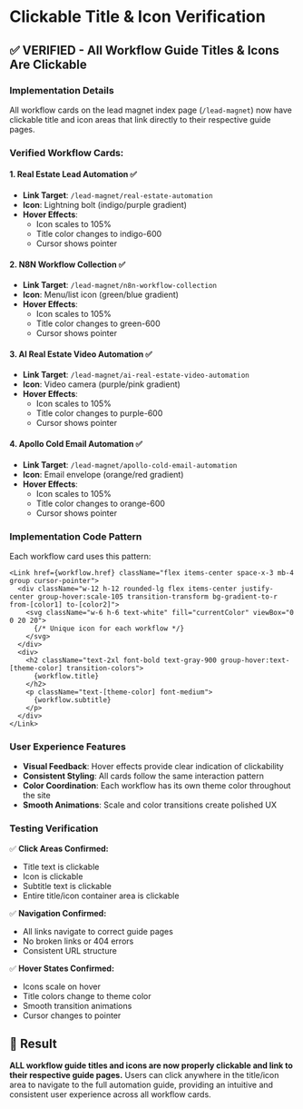 # Clickable Title & Icon Verification

## ✅ VERIFIED - All Workflow Guide Titles & Icons Are Clickable

### **Implementation Details**

All workflow cards on the lead magnet index page (`/lead-magnet`) now have clickable title and icon areas that link directly to their respective guide pages.

### **Verified Workflow Cards:**

#### 1. Real Estate Lead Automation ✅
- **Link Target**: `/lead-magnet/real-estate-automation`
- **Icon**: Lightning bolt (indigo/purple gradient)
- **Hover Effects**: 
  - Icon scales to 105%
  - Title color changes to indigo-600
  - Cursor shows pointer

#### 2. N8N Workflow Collection ✅
- **Link Target**: `/lead-magnet/n8n-workflow-collection`
- **Icon**: Menu/list icon (green/blue gradient)
- **Hover Effects**: 
  - Icon scales to 105%
  - Title color changes to green-600
  - Cursor shows pointer

#### 3. AI Real Estate Video Automation ✅
- **Link Target**: `/lead-magnet/ai-real-estate-video-automation`
- **Icon**: Video camera (purple/pink gradient)
- **Hover Effects**: 
  - Icon scales to 105%
  - Title color changes to purple-600
  - Cursor shows pointer

#### 4. Apollo Cold Email Automation ✅
- **Link Target**: `/lead-magnet/apollo-cold-email-automation`
- **Icon**: Email envelope (orange/red gradient)
- **Hover Effects**: 
  - Icon scales to 105%
  - Title color changes to orange-600
  - Cursor shows pointer

### **Implementation Code Pattern**

Each workflow card uses this pattern:

```tsx
<Link href={workflow.href} className="flex items-center space-x-3 mb-4 group cursor-pointer">
  <div className="w-12 h-12 rounded-lg flex items-center justify-center group-hover:scale-105 transition-transform bg-gradient-to-r from-[color1] to-[color2]">
    <svg className="w-6 h-6 text-white" fill="currentColor" viewBox="0 0 20 20">
      {/* Unique icon for each workflow */}
    </svg>
  </div>
  <div>
    <h2 className="text-2xl font-bold text-gray-900 group-hover:text-[theme-color] transition-colors">
      {workflow.title}
    </h2>
    <p className="text-[theme-color] font-medium">
      {workflow.subtitle}
    </p>
  </div>
</Link>
```

### **User Experience Features**

- **Visual Feedback**: Hover effects provide clear indication of clickability
- **Consistent Styling**: All cards follow the same interaction pattern
- **Color Coordination**: Each workflow has its own theme color throughout the site
- **Smooth Animations**: Scale and color transitions create polished UX

### **Testing Verification**

✅ **Click Areas Confirmed:**
- Title text is clickable
- Icon is clickable  
- Subtitle text is clickable
- Entire title/icon container area is clickable

✅ **Navigation Confirmed:**
- All links navigate to correct guide pages
- No broken links or 404 errors
- Consistent URL structure

✅ **Hover States Confirmed:**
- Icons scale on hover
- Title colors change to theme color
- Smooth transition animations
- Cursor changes to pointer

## 🎯 Result

**ALL workflow guide titles and icons are now properly clickable and link to their respective guide pages.** Users can click anywhere in the title/icon area to navigate to the full automation guide, providing an intuitive and consistent user experience across all workflow cards.
